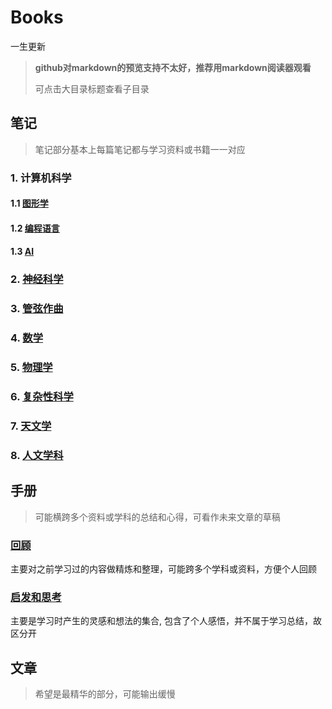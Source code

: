 # Books

一生更新

> **github对markdown的预览支持不太好，推荐用markdown阅读器观看**
>
> 可点击大目录标题查看子目录

## 笔记

> 笔记部分基本上每篇笔记都与学习资料或书籍一一对应

### 1. 计算机科学

#### 1.1 [图形学](ComputerScience/graphics/readme.md)

#### 1.2 [编程语言](ComputerScience/ProgrammingLanguage/readme.md)

#### 1.3 [AI](ComputerScience/AI/readme.md)

### 2. [神经科学](NeuroScience/readme.md)

### 3. [管弦作曲](OrchestralComposition/readme.md)

### 4. [数学](Math/readme.md)

### 5. [物理学](Physics/readme.md)

### 6. [复杂性科学](Complexity/readme.md)

### 7. [天文学](Astronomy/readme.md)

### 8. [人文学科](Humanities/readme.md)

## 手册

> 可能横跨多个资料或学科的总结和心得，可看作未来文章的草稿

### [回顾](pamphlet/reviews/readme.md)

主要对之前学习过的内容做精炼和整理，可能跨多个学科或资料，方便个人回顾

### [启发和思考](pamphlet/thinking/readme.md)

主要是学习时产生的灵感和想法的集合, 包含了个人感悟，并不属于学习总结，故区分开

## 文章

> 希望是最精华的部分，可能输出缓慢
